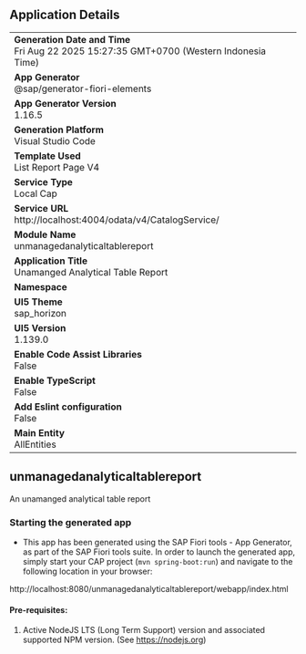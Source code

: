 ## Application Details
|               |
| ------------- |
|**Generation Date and Time**<br>Fri Aug 22 2025 15:27:35 GMT+0700 (Western Indonesia Time)|
|**App Generator**<br>@sap/generator-fiori-elements|
|**App Generator Version**<br>1.16.5|
|**Generation Platform**<br>Visual Studio Code|
|**Template Used**<br>List Report Page V4|
|**Service Type**<br>Local Cap|
|**Service URL**<br>http://localhost:4004/odata/v4/CatalogService/|
|**Module Name**<br>unmanagedanalyticaltablereport|
|**Application Title**<br>Unamanged Analytical Table Report|
|**Namespace**<br>|
|**UI5 Theme**<br>sap_horizon|
|**UI5 Version**<br>1.139.0|
|**Enable Code Assist Libraries**<br>False|
|**Enable TypeScript**<br>False|
|**Add Eslint configuration**<br>False|
|**Main Entity**<br>AllEntities|

## unmanagedanalyticaltablereport

An unamanged analytical table report

### Starting the generated app

-   This app has been generated using the SAP Fiori tools - App Generator, as part of the SAP Fiori tools suite.  In order to launch the generated app, simply start your CAP project (```mvn spring-boot:run```) and navigate to the following location in your browser:

http://localhost:8080/unmanagedanalyticaltablereport/webapp/index.html

#### Pre-requisites:

1. Active NodeJS LTS (Long Term Support) version and associated supported NPM version.  (See https://nodejs.org)


